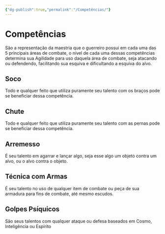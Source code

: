 ```yaml
---
{"dg-publish":true,"permalink":"/Competências/"}
---
```


# Competências

São a representação da maestria que o guerreiro possui em cada uma das 5 principais áreas de combate, o nível de cada uma dessas competências determina sua Agilidade para uso daquela área de combate, seja atacando ou defendendo, facilitando sua esquiva e dificultando a esquiva do alvo.

## Soco

Todo e qualquer feito que utiliza puramente seu talento com os braços pode se beneficiar dessa competência.

## Chute

Todo e qualquer feito que utiliza puramente seu talento com as pernas pode se beneficiar dessa competência.

## Arremesso

É seu talento em agarrar e lançar algo, seja esse algo um objeto contra um alvo, ou o alvo contra o objeto.

## Técnica com Armas

É seu talento no uso de qualquer item de combate ou peça de sua armadura para fins de combate, até mesmo escudos.

## Golpes Psíquicos

São seus talentos com qualquer ataque ou defesa baseados em Cosmo, Inteligência ou Espírito